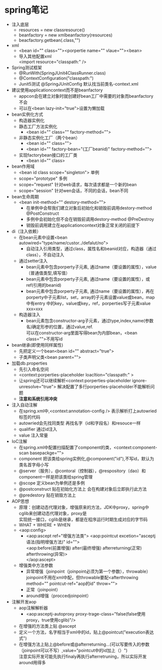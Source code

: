 # spring笔记  
* 注入底层  
    * resources = new classresource()  
    * beanfactory = new xmlbeanfactory(resources)  
    * beacfactory.getbean(.class,"")
* xml  
    * \<bean id="" class="">\<porpertie name="" vlaue="">\<bean>  
    * 导入其他配置xml  
        \<import resource="classpath:" />  
* Spring测试框架
    * @RunWith(SpringJUnit4ClassRunner.class)  
    * @ContextConfiguration("classpath:")  
    * Junit5测试    @SpringJUnitConfig  默认找当前类名-context.xml  
* 建议使用applicationcontext而不是beanfactory  
    * appcon会在建立对象时就创建好bean工厂中需要的对象而beanfactory不会  
    * 可以在\<bean lazy-init="true">设置为懒加载  
* bean实例化方式  
    * 构造器实例化  
    * 静态工厂方法实例化  
       * \<bean id="" class="" factory-method="">  
    * 非静态实例化工厂（两个bean）  
       * \<bean id="" class="">  
       * \<bean id="" factory-bean="(工厂beanid)" factory-method="">  
    * 实现factorybean接口的工厂类
       * \<bean id="" class>  
* bean作用域       
    * \<bean id class scope="singleton">  单例  
    * scope="prototype"  多例  
    * scope="request"  针对web请求，每次请求都是一个新的bean  
    * scope="session"  针对wen会话，不同的会话，bean不同  
* bean生命周期  
    * \<bean init-method="" destory-method="">  
       * 在单例中会帮我们建立对象后初始化和销毁前调用destory-method  @PostConstruct  
       * 多例中会初始化但不会在销毁前调用destory-method  @PreDestroy   
       * 销毁前调用建立在applicationcontext对象正常关闭的前提下  
* di（注入依赖）   
   * 在bean元素中设置\<bean autowired="type/name/custor../defalut/no">  
       * 自动注入引用类型，通过class，属性名和beanid对应，构造器（通过class），不自动注入  
   * 通过setter注入  
       * bean元素中包含porperty子元素,   通过name（要设置的属性），value（普通值类型,填写值）  
       * bean元素中包含porperty子元素,   通过name（要设置的属性），或ref(引用的beanid)  
       * bean元素中包含porperty子元素,   通过name（要设置的属性），再在porperty中子元素list，set，array的子元素设置value或bean，map中有entry
       中的key，value或key，ref，porperties写子元素value xxx=xxx  
   * 构造器注入  
       * bean元素包含constructor-arg子元素，通过type,index,name(参数名)确定形参的位置，通过value,ref.  
       可以在constructor-arg里面写得bean为内部bean，\<bean class="">不用写id  
* bean继承(即使用同样属性)  
    * 先把定义一个bean\<bean id="" abstract="true">  
    * 子类声明父类\<bean parent="">  
* 加载db.properties  
    * 先引入命名空间  
    * \<context:porperties-placeholder loacltion="classpath:" >  
    * 让spring还可以继续解析\<context:porperties-placeholder ignore-unresolve="true"> 解决配置了多行porperties-placeholder不能解析问题
    * **注意和系统引用冲突**  
* 注入自动注解    
    * 在spring.xml中,\<context:annotation-config /> 表示解析打上autowried标签的代码  
    * autowried会先找同类型 再找名字（id和字段名）和resouce一样   
    * qualifier 通过id注入  
    * value 注入常量  
* IoC注解  
    * 在spring.xml中配置扫描配置了component的类，\<context:component-scan basepackge="">
    * component 把该类给spring实例化,@component("id"),不写id，默认为类名首字母小写
    * @server（服务），@contoral（控制器），@respository（dao）和component一样是把该类给spring管理  
    * @scope 定义bean为单例还是多例  
    * @postconstruct 贴在初始化方法上 会在构建对象后立即执行此方法  
    * @predestory 贴在销毁方法上  
* AOP思想  
    * 原理：创建动态代理对象，增强原来的方法，JDK中proxy，spring中cglib来创建动态代理对象，proxy是  
    实现统一接口，cglib是继承，都是在程序运行时期生成对应的字节码  
    * WHAT + WHERE + WHEN  
    * \<aop:config>  
       * \<aop:ascept ref="增强方法类">  <aop:pointcut excetion="asceptj语法(指明增强方法)" id="">  
       <aop:before(前置增强) after(最终增强) afterreturning(正常) afterthrowing(异常)>   
       </aop:ascept>  
    * 增强类中方法参数  
       * 异常增强（joinpoint（joinpoint必须为第一个参数），throwable）  
       joinpoint不用在xml中配，但throwable要配\<afterthrowing method="" pointcut-ref="aop的id" throw="">
       * 正常（joinpoint） 
       * around增强（proccedjoinpoint）  
* 注解开发aop  
    * aop注解解析器  
       * \<aop:asceptj-autoproxy proxy-trage-class="false(false使用proxy，true使用cglib)"/>  
    * 在增强的方法类上贴 @ascept  
    * 定义一个方法，名字相当于xml中的id，贴上@pointcut("execution表达式")  
    * 在增强方法上贴上@before或@afterreturning...(可以写要传入的参数（joinpoint可以不写）,value="pointcut中的id加上（）")   
    注意实际开发可能先执行finaly再执行afterretruning，所以实际开发around用得多  

















